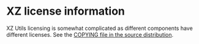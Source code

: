 # XZ license information

XZ Utils licensing is somewhat complicated as different components have different
licenses. See the
[COPYING file in the source distribution](https://git.tukaani.org/?p=xz.git;a=blob_plain;f=COPYING;hb=HEAD).
